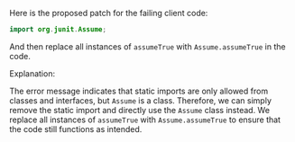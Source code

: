 Here is the proposed patch for the failing client code:

```java
import org.junit.Assume;
```

And then replace all instances of `assumeTrue` with `Assume.assumeTrue` in the code.

Explanation:

The error message indicates that static imports are only allowed from classes and interfaces, but `Assume` is a class. Therefore, we can simply remove the static import and directly use the `Assume` class instead. We replace all instances of `assumeTrue` with `Assume.assumeTrue` to ensure that the code still functions as intended.
